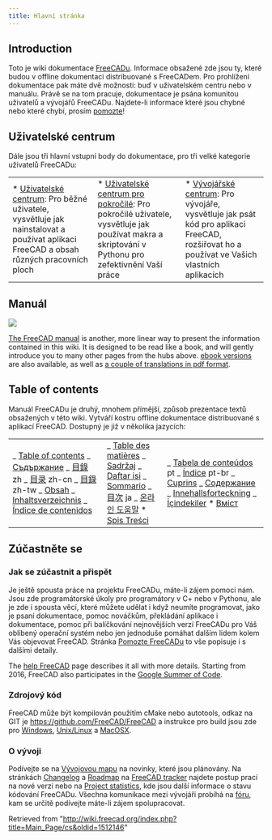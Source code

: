 ```yaml
---
title: Hlavní stránka
---
```


## Introduction

Toto je wiki dokumentace [FreeCADu](http://www.freecadweb.org). Informace obsažené zde jsou ty, které budou v offline dokumentaci distribuované s FreeCADem. Pro prohlížení dokumentace pak máte dvě možnosti: buď v uživatelském centru nebo v manuálu. Právě se na tom pracuje, dokumentace je psána komunitou uživatelů a vývojářů FreeCADu. Najdete-li informace které jsou chybné nebo které chybí, prosím [pomozte](/Help_FreeCAD/cs "Help FreeCAD/cs")!

## Uživatelské centrum

Dále jsou tři hlavní vstupní body do dokumentace, pro tři velké kategorie uživatelů FreeCADu:

|                                                                                                                                                                     |                                                                                                                                                                                              |                                                                                                                                                                                    |
| ------------------------------------------------------------------------------------------------------------------------------------------------------------------- | -------------------------------------------------------------------------------------------------------------------------------------------------------------------------------------------- | ---------------------------------------------------------------------------------------------------------------------------------------------------------------------------------- |
| \* [Uživatelské centrum](/User_hub/cs "User hub/cs"): Pro běžné uživatele, vysvětluje jak nainstalovat a používat aplikaci FreeCAD a obsah různých pracovních ploch | \* [Uživatelské centrum pro pokročilé](/Power_users_hub/cs "Power users hub/cs"): Pro pokročilé uživatele, vysvětluje jak používat makra a skriptování v Pythonu pro zefektivnění Vaší práce | \* [Vývojářské centrum](/Developer_hub/cs "Developer hub/cs"): Pro vývojáře, vysvětluje jak psát kód pro aplikaci FreeCAD, rozšiřovat ho a používat ve Vašich vlastních aplikacích |

## Manuál

![](/images/Crystal_Clear_manual.png)

[The FreeCAD manual](/Manual:Introduction "Manual:Introduction") is another, more linear way to present the information contained in this wiki. It is designed to be read like a book, and will gently introduce you to many other pages from the hubs above. [ebook versions](https://www.gitbook.com/book/yorikvanhavre/a-freecad-manual/details) are also available, as well as [a couple of translations in pdf format](https://www.freecad.org/manual/).

## Table of contents

Manuál FreeCADu je druhý, mnohem přímější, způsob prezentace textů obsažených v této wiki. Vytváří kostru offline dokumentace distribuované s aplikací FreeCAD. Dostupný je již v několika jazycích:

|                                                                                                                                                                                                                                                                                                                                                                                                                                                                                                |                                                                                                                                                                                                                                                                                                                                                                                                                     |                                                                                                                                                                                                                                                                                                                                                                                                                                        |
| ---------------------------------------------------------------------------------------------------------------------------------------------------------------------------------------------------------------------------------------------------------------------------------------------------------------------------------------------------------------------------------------------------------------------------------------------------------------------------------------------- | ------------------------------------------------------------------------------------------------------------------------------------------------------------------------------------------------------------------------------------------------------------------------------------------------------------------------------------------------------------------------------------------------------------------- | -------------------------------------------------------------------------------------------------------------------------------------------------------------------------------------------------------------------------------------------------------------------------------------------------------------------------------------------------------------------------------------------------------------------------------------- |
| _ [Table of contents](/Online_Help_Toc "Online Help Toc") _ [Съдържание](/Online_Help_Toc/bg "Online Help Toc/bg") _ [目錄](/Online_Help_Toc/zh "Online Help Toc/zh") zh _ [目录](/Online_Help_Toc/zh-cn "Online Help Toc/zh-cn") zh-cn _ [目錄](/Online_Help_Toc/zh-tw "Online Help Toc/zh-tw") zh-tw _ [Obsah](/Online_Help_Toc/cs "Online Help Toc/cs") _ [Inhaltsverzeichnis](/Online_Help_Toc/de "Online Help Toc/de") _ [Índice de contenidos](/Online_Help_Toc/es "Online Help Toc/es") | _ [Table des matières](/Online_Help_Toc/fr "Online Help Toc/fr") _ [Sadržaj](/Online_Help_Toc/hr "Online Help Toc/hr") _ [Daftar isi](/Online_Help_Toc/id "Online Help Toc/id") _ [Sommario](/Online_Help_Toc/it "Online Help Toc/it") _ [目次](/Online_Help_Toc/ja "Online Help Toc/ja") ja _ [온라인 도움말](/Online_Help_Toc/ko "Online Help Toc/ko") \* [Spis Treści](/Online_Help_Toc/pl "Online Help Toc/pl") | _ [Tabela de conteúdos](/Online_Help_Toc/pt "Online Help Toc/pt") pt _ [Índice](/Online_Help_Toc/pt-br "Online Help Toc/pt-br") pt-br _ [Cuprins](/Online_Help_Toc/ro "Online Help Toc/ro") _ [Содержание](/Online_Help_Toc/ru "Online Help Toc/ru") _ [Innehallsforteckning](/Online_Help_Toc/sv "Online Help Toc/sv") _ [İçindekiler](/Online_Help_Toc/tr "Online Help Toc/tr") \* [Вміст](/Online_Help_Toc/uk "Online Help Toc/uk") |

## Zúčastněte se

### Jak se zúčastnit a přispět

Je ještě spousta práce na projektu FreeCADu, máte-li zájem pomoci nám. Jsou zde programátorské úkoly pro programátory v C+ nebo v Pythonu, ale je zde i spousta věcí, které můžete udělat i když neumíte programovat, jako je psaní dokumentace, pomoc nováčkům, překládání aplikace i dokumentace, pomoc při balíčkování nejnovějších verzí FreeCADu pro Váš oblíbený operační systém nebo jen jednoduše pomáhat dalším lidem kolem Vás objevovat FreeCAD. Stránka [Pomozte FreeCADu](/Help_FreeCAD/cs "Help FreeCAD/cs") to vše popisuje i s dalšími detaily.

The [help FreeCAD](/Special:MyLanguage/help_FreeCAD "Special:MyLanguage/help FreeCAD") page describes it all with more details. Starting from 2016, FreeCAD also participates in the [Google Summer of Code](/Google_Summer_of_Code "Google Summer of Code").

### Zdrojový kód

FreeCAD může být kompilován použitím cMake nebo autotools, odkaz na GIT je <https://github.com/FreeCAD/FreeCAD> a instrukce pro build jsou zde pro [Windows](/Compile_on_Windows/cs "Compile on Windows/cs"), [Unix/Linux](/Compile_on_Linux/cs "Compile on Linux/cs") a [MacOSX](/Compile_on_MacOS/cs "Compile on MacOS/cs").

### O vývoji

Podívejte se na [Vývojovou mapu](/index.php?title=Development_roadmap/cs&action=edit&redlink=1 "Development roadmap/cs (page does not exist)") na novinky, které jsou plánovány. Na stránkách [Changelog](http://www.freecadweb.org/tracker/changelog_page.php) a [Roadmap](http://www.freecadweb.org/tracker/roadmap_page.php) na [FreeCAD tracker](http://www.freecadweb.org/tracker) najdete postup prací na nové verzi nebo na [Project statistics](http://www.ohloh.net/p/freecad), kde jsou další informace o stavu kódování FreeCADu. Všechna komunikace mezi vývojáři probíhá na [fóru](http://forum.freecadweb.org), kam se určitě podívejte máte-li zájem spolupracovat.

Retrieved from "<http://wiki.freecad.org/index.php?title=Main_Page/cs&oldid=1512146>"
